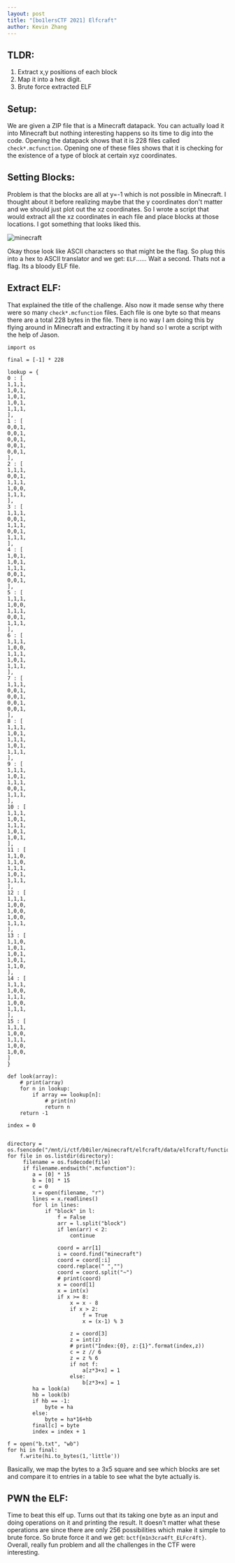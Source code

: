 ```yaml
---
layout: post
title: "[bo1lersCTF 2021] Elfcraft"
author: Kevin Zhang
---
```


## TLDR:
1. Extract x,y positions of each block
2. Map it into a hex digit.
3. Brute force extracted ELF


## Setup:

We are given a ZIP file that is a Minecraft datapack. You can actually load it into Minecraft but nothing interesting happens so its time to dig into the code. Opening the datapack shows that it is 228 files called `check*.mcfunction`. Opening one of these files shows that it is checking for the existence of a type of block at certain xyz coordinates.

## Setting Blocks:

Problem is that the blocks are all at y=-1 which is not possible in Minecraft. I thought about it before realizing maybe that the y coordinates don't matter and we should just plot out the xz coordinates. So I wrote a script that would extract all the xz coordinates in each file and place blocks at those locations. I got something that looks liked this.

![minecraft](/assets/images/bo1lers2021/elfcraft/minecraft.png)  

Okay those look like ASCII characters so that might be the flag. So plug this into a hex to ASCII translator and we get: `ELF`...... Wait a second. Thats not a flag. Its a bloody ELF file.

## Extract ELF:
That explained the title of the challenge. Also now it made sense why there were so many `check*.mcfunction` files. Each file is one byte so that means there are a total 228 bytes in the file. There is no way I am doing this by flying around in Minecraft and extracting it by hand so I wrote a script with the help of Jason.

```
import os

final = [-1] * 228

lookup = {
0 : [
1,1,1, 
1,0,1,
1,0,1,
1,0,1,
1,1,1,
],
1 : [
0,0,1, 
0,0,1,
0,0,1,
0,0,1,
0,0,1,   
],
2 : [
1,1,1, 
0,0,1,
1,1,1,
1,0,0,
1,1,1,   
],
3 : [
1,1,1, 
0,0,1,
1,1,1,
0,0,1,
1,1,1,   
],
4 : [
1,0,1, 
1,0,1,
1,1,1,
0,0,1,
0,0,1,   
],
5 : [
1,1,1, 
1,0,0,
1,1,1,
0,0,1,
1,1,1,   
],
6 : [
1,1,1, 
1,0,0,
1,1,1,
1,0,1,
1,1,1,    
],
7 : [
1,1,1, 
0,0,1,
0,0,1,
0,0,1,
0,0,1,   
],
8 : [
1,1,1, 
1,0,1,
1,1,1,
1,0,1,
1,1,1,
],
9 : [
1,1,1, 
1,0,1,
1,1,1,
0,0,1,
1,1,1,
],
10 : [
1,1,1, 
1,0,1,
1,1,1,
1,0,1,
1,0,1,
],
11 : [
1,1,0, 
1,1,0,
1,1,1,
1,0,1,
1,1,1,    
],
12 : [
1,1,1, 
1,0,0,
1,0,0,
1,0,0,
1,1,1,
],
13 : [
1,1,0, 
1,0,1,
1,0,1,
1,0,1,
1,1,0,
],
14 : [
1,1,1, 
1,0,0,
1,1,1,
1,0,0,
1,1,1,
],
15 : [
1,1,1, 
1,0,0,
1,1,1,
1,0,0,
1,0,0,
]
}

def look(array):
    # print(array)
    for n in lookup:
        if array == lookup[n]:
            # print(n)
            return n
    return -1

index = 0


directory = os.fsencode("/mnt/i/ctf/b0iler/minecraft/elfcraft/data/elfcraft/functions/checks")
for file in os.listdir(directory):
     filename = os.fsdecode(file)
     if filename.endswith(".mcfunction"):
        a = [0] * 15
        b = [0] * 15
        c = 0
        x = open(filename, "r")
        lines = x.readlines()
        for l in lines:
            if "block" in l:
                f = False
                arr = l.split("block")
                if len(arr) < 2:
                    continue

                coord = arr[1]
                i = coord.find("minecraft")
                coord = coord[:i]
                coord.replace(" ","")
                coord = coord.split("~")
                # print(coord)
                x = coord[1]
                x = int(x)
                if x >= 8:
                    x = x - 8
                    if x > 2:
                        f = True
                        x = (x-1) % 3

                    z = coord[3]
                    z = int(z)
                    # print("Index:{0}, z:{1}".format(index,z))
                    c = z // 6
                    z = z % 6
                    if not f:
                        a[z*3+x] = 1
                    else:
                        b[z*3+x] = 1
        ha = look(a)
        hb = look(b)
        if hb == -1:
            byte = ha
        else:
            byte = ha*16+hb
        final[c] = byte
        index = index + 1

f = open("b.txt", "wb")
for hi in final:
    f.write(hi.to_bytes(1,'little'))
```

Basically, we map the bytes to a 3x5 square and see which blocks are set and compare it to entries in a table to see what the byte actually is.

## PWN the ELF:  
Time to beat this elf up. Turns out that its taking one byte as an input and doing operations on it and printing the result. It doesn't matter what these operations are since there are only 256 possibilities which make it simple to brute force. So brute force it and we get: `bctf{m1n3cra4ft_ELFcr4ft}`. Overall, really fun problem and all the challenges in the CTF were interesting.
